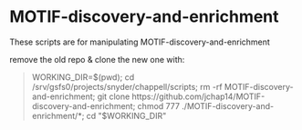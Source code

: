 # MOTIF-discovery-and-enrichment
These scripts are for manipulating MOTIF-discovery-and-enrichment

remove the old repo & clone the new one with: 
> WORKING_DIR=$(pwd); cd /srv/gsfs0/projects/snyder/chappell/scripts; rm -rf MOTIF-discovery-and-enrichment; git clone https://github.com/jchap14/MOTIF-discovery-and-enrichment; chmod 777 ./MOTIF-discovery-and-enrichment/*; cd "$WORKING_DIR"     
